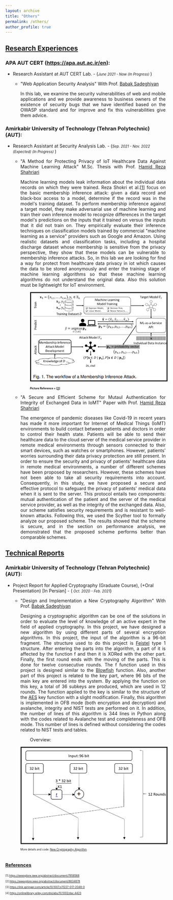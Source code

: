 ```yaml
---
layout: archive
title: "Others"
permalink: /others/
author_profile: true
---
```



<a href="/others"  class='header-color'>Research Experiences</a>
----
### APA AUT CERT (<a href="https://apa.aut.ac.ir/en" target="_Blank">https://apa.aut.ac.ir/en</a>):
<ul class='onecol' markdown='1'>
  <li> Research Assistant at AUT CERT Lab. - (<i style='font-size: 0.8em;'>June 2021 - Now (In Progress) </i>)
    <ul>
      <li>
        <p style='text-align: justify;'> "Web Application Security Analysis" With Prof. <a href="https://aut.ac.ir/cv/2102/%d8%a8%d8%a7%d8%a8%da%a9%20%d8%b5%d8%a7%d8%af%d9%82%db%8c%d8%a7%d9%86" target="_Blank">Babak Sadeghiyan</a></p>
        <p style='text-align: justify;'> In this lab, we examine the security vulnerabilities of web and mobile applications and we provide awareness to business owners of the existence of security bugs that we have identified based on the OWASP standard and for improve and fix this vulnerabilities give them advice.</p>
      </li>
    </ul>
  </li>
</ul>

### Amirkabir University of Technology (Tehran Polytechnic) (AUT): 
<ul class='onecol' markdown='1'>
<li> Research Assistant at Security Analysis Lab. - (<i style='font-size: 0.8em;'>Sep. 2021 - Nov. 2022 (Expected) (In Progress) </i>)
<ul>
<li>
<p style='text-align: justify;'> "A Method for Protecting Privacy of IoT Healthcare Data Against Machine Learning Attack" M.Sc. Thesis with Prof. <a href="https://aut.ac.ir/~shahriari" target="_Blank">Hamid Reza Shahriari</a></p>
<p style='text-align: justify;'> Machine learning models leak information about the individual data records on which they were trained. Reza Shokri et al.[<a href="#Ref_1">1</a>] focus on the basic membership inference attack: given a data record and black-box access to a model, determine if the record was in the model's training dataset. To perform membership inference against a target model, they make adversarial use of machine learning and train their own inference model to recognize differences in the target model's predictions on the inputs that it trained on versus the inputs that it did not train on. They empirically evaluate their inference techniques on classification models trained by commercial "machine learning as a service" providers such as Google and Amazon. Using realistic datasets and classification tasks, including a hospital discharge dataset whose membership is sensitive from the privacy perspective, they show that these models can be vulnerable to membership inference attacks. So, in this lab we are looking for find a way for protect from healthcare data privacy in iot which causes the data to be stored anonymously and enter the training stage of machine learning algorithms so that these machine learning algorithms do not understand the original data. Also this solution must be lightweight for IoT environment.</p>
</li>
<p style='padding-left: 30px;'>
<img style='border: 3px solid #111;width: 600px;' alt="Membership Inference Attack" src="/images/membership inference attack.png">
<h3 style='padding-left: 30px;font-size: 0.6em;'> Picture Reference = [<a href="#Ref_2">2</a>]</h3>
</p>
<li>
<p style='text-align: justify;'> "A Secure and Efficient Scheme for Mutaul Authentication for Integrity of Exchanged Data in IoMT" Paper with Prof. <a href="https://aut.ac.ir/~shahriari" target="_Blank">Hamid Reza Shahriari</a></p>
<p style='text-align: justify;'> The emergence of pandemic diseases like Covid-19 in recent years has made it more important for Internet of Medical Things (IoMT) environments to build contact between patients and doctors in order to control their health state. Patients will be able to send their healthcare data to the cloud server of the medical service provider in remote medical environments through sensors connected to their smart devices, such as watches or smartphones. However, patients' worries surrounding their data privacy protection are still present. In order to ensure the security and privacy of patients' healthcare data in remote medical environments, a number of different schemes have been proposed by researchers. However, these schemes have not been able to take all security requirements into account. Consequently, in this study, we have proposed a secure and effective protocol to safeguard the privacy of patients' medical data when it is sent to the server. This protocol entails two components: mutual authentication of the patient and the server of the medical service provider, as well as the integrity of the exchanged data. Also, our scheme satisfies security requirements and is resistant to well-known attacks. Following this, we used the Scyther tool to formally analyze our proposed scheme. The results showed that the scheme is secure, and in the section on performance analysis, we demonstrated that the proposed scheme performs better than comparable schemes.</p>
   </li>
   </ul>
  </li>
</ul>


<a href="/others"  class='header-color'>Technical Reports</a>
---------
### Amirkabir University of Technology (Tehran Polytechnic) (AUT):
<ul class='onecol' markdown='1'>
  <li> Project Report for Applied Cryptography (Graduate Course), (+Oral Presentation) [In Persian] - (<i style='font-size: 0.8em;'> Oct. 2020 - Feb. 2021</i>)
    <ul>
      <li>
        <p style='text-align: justify;'> "Design and Implementation a New Cryptography Algorithm" With Prof. <a href="https://aut.ac.ir/cv/2102/%d8%a8%d8%a7%d8%a8%da%a9%20%d8%b5%d8%a7%d8%af%d9%82%db%8c%d8%a7%d9%86" target="_Blank">Babak Sadeghiyan</a></p>
        <p style='text-align: justify;'> Designing a cryptographic algorithm can be one of the solutions in order to evaluate the level of knowledge of an active expert in the field of applied cryptography. In this project, we have designed a new algorithm by using different parts of several encryption algorithms. In this project, the input of the algorithm is a 96-bit fragment. The structure used to do this project is <a href="https://en.wikipedia.org/wiki/Feistel_cipher">Feistel</a> type 1 structure. After entering the parts into the algorithm, a part of it is affected by the function f and then it is XORed with the other part. Finally, the first round ends with the moving of the parts. This is done for twelve consecutive rounds. The f function used in this project is designed similar to the <a href="https://en.wikipedia.org/wiki/Blowfish_(cipher)">Blowfish</a> function. Also, another part of this project is related to the key part, where 96 bits of the main key are entered into the system. By applying the function on this key, a total of 36 subkeys are produced, which are used in 12 rounds. The function applied to the key is similar to the structure of the <a href="https://en.wikipedia.org/wiki/Advanced_Encryption_Standard">AES</a> key function with a slight modification.
Finally, this algorithm is implemented in OFB mode (both encryption and decryption) and avalanche, integrity and NIST tests are performed on it.
In addition, the number of lines of this algorithm is 344 lines in Python along with the codes related to Avalanche test and completeness and OFB mode. This number of lines is defined without considering the codes related to NIST tests and tables.</p>
      </li>
<p style='padding-left: 30px;'> Overview:</p>
<img style='border: 3px solid #111;width: 600px;' alt="Cryptography Algorithm" src="/images/Cryptography Alg. pic1.png">
<p style='font-size: 0.6em;'> More details and code: <a href="https://github.com/mahmoudfaraji/technicalReports/tree/main/newCryptographyAlg">New Cryptography Algorithm</a></p>
</ul>
</li>
</ul>



<a style='font-size: 0.7em;' href="#" class='header-color'>References</a>
----
<div style='font-size: 0.6em;'>
<p id="Ref_1">
[1].<a href="https://ieeexplore.ieee.org/abstract/document/7958568" target="_Blank">https://ieeexplore.ieee.org/abstract/document/7958568</a>
</p>
<p id="Ref_2">
[2].<a href="https://ieeexplore.ieee.org/abstract/document/8634878" target="_Blank">https://ieeexplore.ieee.org/abstract/document/8634878</a>
</p>
<p id="Ref_3">
[3].<a href="https://link.springer.com/article/10.1007/s11227-017-2048-0" target="_Blank">https://link.springer.com/article/10.1007/s11227-017-2048-0</a>
</p>
<p id="Ref_4">
[4].<a href="https://onlinelibrary.wiley.com/doi/abs/10.1002/dac.4423" target="_Blank">https://onlinelibrary.wiley.com/doi/abs/10.1002/dac.4423</a>
</p>
</div>

